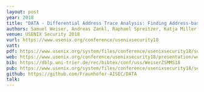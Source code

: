 ```yaml
---
layout: post
year: 2018
title: "DATA - Differential Address Trace Analysis: Finding Address-based Side-Channels in Binaries"
authors: Samuel Weiser, Andreas Zankl, Raphael Spreitzer, Katja Miller, Stefan Mangard, Georg Sigl
venue: USENIX Security 2018
vurl: https://www.usenix.org/conference/usenixsecurity18
vatt: 
pdf: https://www.usenix.org/system/files/conference/usenixsecurity18/sec18-weiser.pdf
web: https://www.usenix.org/conference/usenixsecurity18/presentation/weiser
bib: https://dblp.uni-trier.de/rec/bibtex/conf/uss/WeiserZSMMS18
pub: https://www.usenix.org/system/files/conference/usenixsecurity18/sec18-weiser.pdf
github: https://github.com/Fraunhofer-AISEC/DATA
talk: 
---
```



